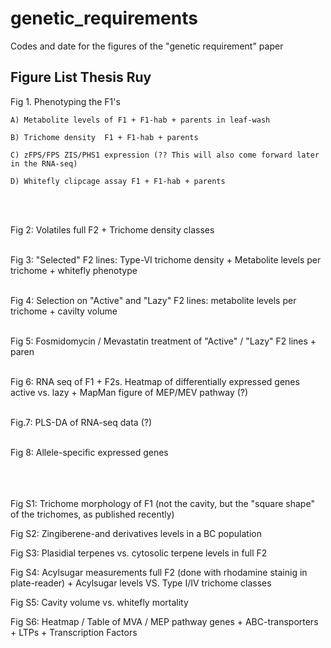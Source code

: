 # genetic_requirements
Codes and date for the figures of the "genetic requirement" paper

## Figure List Thesis Ruy

Fig 1. Phenotyping the F1's

    A) Metabolite levels of F1 + F1-hab + parents in leaf-wash

    B) Trichome density  F1 + F1-hab + parents

    C) zFPS/FPS ZIS/PHS1 expression (?? This will also come forward later in the RNA-seq) 

    D) Whitefly clipcage assay F1 + F1-hab + parents
<br/><br/>



Fig 2: Volatiles full F2 + Trichome density classes 
<br/><br/>

Fig 3: "Selected" F2 lines: Type-VI trichome density + Metabolite levels per trichome + whitefly phenotype
<br/><br/>

Fig 4: Selection on "Active" and "Lazy" F2 lines: metabolite levels per trichome + cavilty volume
<br/><br/>

Fig 5: Fosmidomycin / Mevastatin treatment of "Active" / "Lazy" F2 lines + paren
<br/><br/>

Fig 6: RNA seq of F1 + F2s. Heatmap of differentially expressed genes active vs. lazy + MapMan figure of MEP/MEV pathway (?)
<br/><br/>

Fig.7: PLS-DA of RNA-seq data (?)
<br/><br/>

Fig 8: Allele-specific expressed genes
<br/><br/>
<br/><br/>


Fig S1: Trichome morphology of F1 (not the cavity, but the "square shape" of the trichomes, as published recently) 

Fig S2: Zingiberene-and derivatives levels in a BC population

Fig S3: Plasidial terpenes vs. cytosolic terpene levels in full F2 

Fig S4: Acylsugar measurements full F2 (done with rhodamine stainig in plate-reader) + Acylsugar levels VS. Type I/IV trichome classes

Fig S5: Cavity volume vs. whitefly mortality 

Fig S6: Heatmap / Table of MVA / MEP pathway genes + ABC-transporters + LTPs + Transcription Factors

